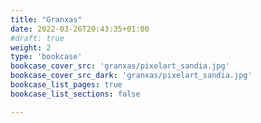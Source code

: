 ```yaml
---
title: "Granxas"
date: 2022-03-26T20:43:35+01:00
#draft: true
weight: 2
type: 'bookcase'
bookcase_cover_src: 'granxas/pixelart_sandia.jpg'
bookcase_cover_src_dark: 'granxas/pixelart_sandia.jpg'
bookcase_list_pages: true
bookcase_list_sections: false

---
```

